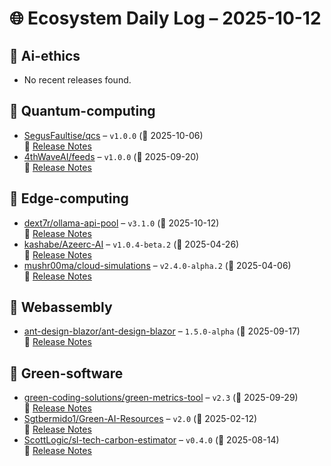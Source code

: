 # 🌐 Ecosystem Daily Log – 2025-10-12

## 🔹 Ai-ethics
- No recent releases found.

## 🔹 Quantum-computing
- [SegusFaultise/qcs](https://github.com/SegusFaultise/qcs/releases/tag/v1.0.0) – `v1.0.0` (📅 2025-10-06)  
  🔗 [Release Notes](https://github.com/SegusFaultise/qcs/releases/tag/v1.0.0)
- [4thWaveAI/feeds](https://github.com/4thWaveAI/feeds/releases/tag/v1.0.0) – `v1.0.0` (📅 2025-09-20)  
  🔗 [Release Notes](https://github.com/4thWaveAI/feeds/releases/tag/v1.0.0)

## 🔹 Edge-computing
- [dext7r/ollama-api-pool](https://github.com/dext7r/ollama-api-pool/releases/tag/v3.1.0) – `v3.1.0` (📅 2025-10-12)  
  🔗 [Release Notes](https://github.com/dext7r/ollama-api-pool/releases/tag/v3.1.0)
- [kashabe/Azeerc-AI](https://github.com/kashabe/Azeerc-AI/releases/tag/v1.0.4-beta.2) – `v1.0.4-beta.2` (📅 2025-04-26)  
  🔗 [Release Notes](https://github.com/kashabe/Azeerc-AI/releases/tag/v1.0.4-beta.2)
- [mushr00ma/cloud-simulations](https://github.com/mushr00ma/cloud-simulations/releases/tag/v2.4.0-alpha.2) – `v2.4.0-alpha.2` (📅 2025-04-06)  
  🔗 [Release Notes](https://github.com/mushr00ma/cloud-simulations/releases/tag/v2.4.0-alpha.2)

## 🔹 Webassembly
- [ant-design-blazor/ant-design-blazor](https://github.com/ant-design-blazor/ant-design-blazor/releases/tag/1.5.0-alpha) – `1.5.0-alpha` (📅 2025-09-17)  
  🔗 [Release Notes](https://github.com/ant-design-blazor/ant-design-blazor/releases/tag/1.5.0-alpha)

## 🔹 Green-software
- [green-coding-solutions/green-metrics-tool](https://github.com/green-coding-solutions/green-metrics-tool/releases/tag/v2.3) – `v2.3` (📅 2025-09-29)  
  🔗 [Release Notes](https://github.com/green-coding-solutions/green-metrics-tool/releases/tag/v2.3)
- [Sgtbermido1/Green-AI-Resources](https://github.com/Sgtbermido1/Green-AI-Resources/releases/tag/v2.0) – `v2.0` (📅 2025-02-12)  
  🔗 [Release Notes](https://github.com/Sgtbermido1/Green-AI-Resources/releases/tag/v2.0)
- [ScottLogic/sl-tech-carbon-estimator](https://github.com/ScottLogic/sl-tech-carbon-estimator/releases/tag/v0.4.0) – `v0.4.0` (📅 2025-08-14)  
  🔗 [Release Notes](https://github.com/ScottLogic/sl-tech-carbon-estimator/releases/tag/v0.4.0)